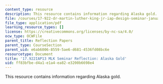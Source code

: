 ```yaml
---
content_type: resource
description: This resource contains information regarding Alaska gold.
file: /courses/17-922-dr-martin-luther-king-jr-iap-design-seminar-january-iap-2013/ff83bfbed4a1e1a4ea82e3200b6698e4_MIT17_922IAP13_RefPapr5A.pdf
file_type: application/pdf
learning_resource_types: []
license: https://creativecommons.org/licenses/by-nc-sa/4.0/
ocw_type: OCWFile
parent_title: Reflection Papers
parent_type: CourseSection
parent_uid: e6ab6006-8559-5ae6-d681-4536fd08bc6e
resourcetype: Document
title: '17.922IAP13 MLK Seminar Reflection: Alaska Gold'
uid: ff83bfbe-d4a1-e1a4-ea82-e3200b6698e4
---
```

This resource contains information regarding Alaska gold.